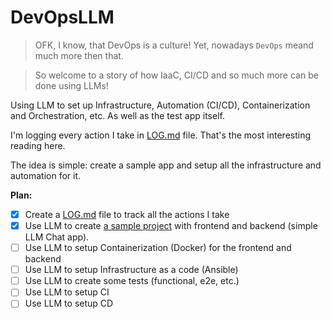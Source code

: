 # DevOpsLLM

> OFK, I know, that DevOps is a culture! 
> Yet, nowadays `DevOps` meand much more then that.

> So welcome to a story of how IaaC, CI/CD and so much more can be done using LLMs!

Using LLM to set up Infrastructure, Automation (CI/CD), Containerization and Orchestration, etc. As well as the test app itself.

I'm logging every action I take in [LOG.md](LOG.md) file. That's the most interesting reading here.

The idea is simple: create a sample app and setup all the infrastructure and automation for it.

**Plan:**

- [x] Create a [LOG.md](LOG.md) file to track all the actions I take
- [x] Use LLM to create [a sample project](/app/) with frontend and backend (simple LLM Chat app).
- [ ] Use LLM to setup Containerization (Docker) for the frontend and backend
- [ ] Use LLM to setup Infrastructure as a code (Ansible)
- [ ] Use LLM to create some tests (functional, e2e, etc.)
- [ ] Use LLM to setup CI
- [ ] Use LLM to setup CD
